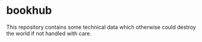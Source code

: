 # bookhub
This repository contains some technical data which otherwise could destroy the world if not handled with care. 

